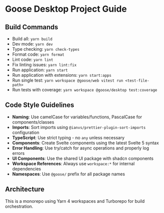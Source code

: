 # Goose Desktop Project Guide

## Build Commands
- Build all: `yarn build`
- Dev mode: `yarn dev`
- Type checking: `yarn check-types`
- Format code: `yarn format`
- Lint code: `yarn lint`
- Fix linting issues: `yarn lint:fix`
- Run application: `yarn start`
- Run application with extensions: `yarn start:apps`
- Run single test: `yarn workspace @goose/web vitest run <test-file-path>`
- Run tests with coverage: `yarn workspace @goose/desktop test:coverage`

## Code Style Guidelines
- **Naming**: Use camelCase for variables/functions, PascalCase for components/classes
- **Imports**: Sort imports using `@ianvs/prettier-plugin-sort-imports` configuration
- **TypeScript**: Use strict typing - no `any` unless necessary
- **Components**: Create Svelte components using the latest Svelte 5 syntax
- **Error Handling**: Use try/catch for async operations and properly log errors
- **UI Components**: Use the shared UI package with shadcn components
- **Workspace References**: Always use `workspace:*` for internal dependencies
- **Namespaces**: Use `@goose/` prefix for all package names

## Architecture
This is a monorepo using Yarn 4 workspaces and Turborepo for build orchestration.